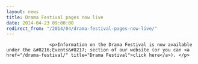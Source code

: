```yaml
---
layout: news
title: Drama Festival pages now live
date: 2014-04-23 09:00:00
redirect_from: "/2014/04/drama-festival-pages-now-live/"
---
```

<section>

                    
                    <p>Information on the Drama Festival is now available under the &#8216;Events&#8217; section of our website (or you can <a href="/drama-festival/" title="Drama Festival">click here</a>). </p>

                
</section>

